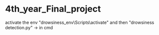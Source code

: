 # 4th_year_Final_project
activate the env "drowsiness_env\Scripts\activate" and then "drowsiness detection.py" -> in cmd
